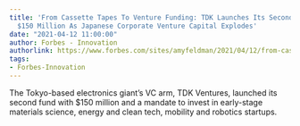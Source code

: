 ```yaml
---
title: 'From Cassette Tapes To Venture Funding: TDK Launches Its Second VC Fund With
  $150 Million As Japanese Corporate Venture Capital Explodes'
date: "2021-04-12 11:00:00"
author: Forbes - Innovation
authorlink: https://www.forbes.com/sites/amyfeldman/2021/04/12/from-cassette-tapes-to-venture-funding-tdk-launches-its-second-vc-fund-with-150-million-as-japanese-corporate-venture-capital-explodes/
tags:
- Forbes-Innovation
---
```

The Tokyo-based electronics giant’s VC arm, TDK Ventures, launched its second fund with $150 million and a mandate to invest in early-stage materials science, energy and clean tech, mobility and robotics startups.
